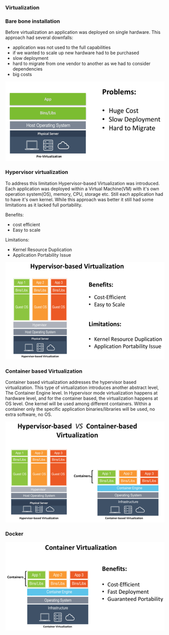 ### Virtualization

### Bare bone installation
Before virtualization an application was deployed on single hardware.
This approach had several downfalls:
  - application was not used to the full capabilities
  - if we wanted to scale up new hardware had to be purchased
  - slow deployment
  - hard to migrate from one vendor to another as we had to consider dependencies
  - big costs


![IMG](https://github.com/mpruna/Docker_Recipies/blob/master/images/pre_virtualization.png)

### Hypervisor virtualization
To address this limitation Hypervisor-based Virtualization was introduced.
Each application was deployed within a Virtual Machine(VM) with it's own operation system(OS), memory, CPU, storage etc.
Still each application had to have it's own kernel. While this approach was
better it still had some limitations as it lacked full portability.

Benefits:
  - cost efficient
  - Easy to scale

Limitations:
  - Kernel Resource Duplication
  - Application Portability Issue

![IMG](https://github.com/mpruna/Docker_Recipies/blob/master/images/hypervisor.png)

### Container based Virtualization

Container based virtualization addresses the hypervisor based virtualization. This type of virtualization introduces another abstract level,
The Container Engine level. In Hypervisor mode virtualization happens at hardware level, and for the container based, the virtualization happens at OS level.
One kernel will be used among different containers.
Within a container only the specific application binaries/libraries will be used, no extra software, no OS.

![IMG](https://github.com/mpruna/Docker_Recipies/blob/master/images/hyper_vs_container.png)

### Docker
![IMG](https://github.com/mpruna/Docker_Recipies/blob/master/images/container_virt.png)
